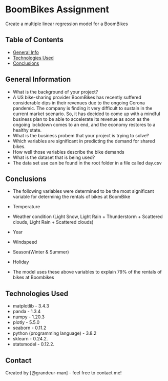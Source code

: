 # BoomBikes Assignment
Create a multiple linear regression model for a BoomBikes


## Table of Contents
* [General Info](#general-information)
* [Technologies Used](#technologies-used)
* [Conclusions](#conclusions)

<!-- You can include any other section that is pertinent to your problem -->

## General Information
- What is the background of your project?
 - A US bike-sharing provider BoomBikes has recently suffered considerable dips in their revenues due to the ongoing Corona pandemic. The company is finding it very difficult to sustain in the current market scenario. So, it has decided to come up with a mindful business plan to be able to accelerate its revenue as soon as the ongoing lockdown comes to an end, and the economy restores to a healthy state. 
- What is the business probem that your project is trying to solve?
 - Which variables are significant in predicting the demand for shared bikes.
 - How well those variables describe the bike demands
- What is the dataset that is being used?
 - The data set use can be found in the root folder in a file called day.csv

<!-- You don't have to answer all the questions - just the ones relevant to your project. -->


## Conclusions
- The following variables were determined to be the most significant variable for determinig the rentals of bikes at BoomBike
 - Temperature
 - Weather condition (Light Snow, Light Rain + Thunderstorm + Scattered clouds, Light Rain + Scattered clouds)
 - Year
 - Windspeed
 - Season(Winter & Summer)
 - Holiday
 
- The model uses these above variables to explain 79% of the rentals of bikes at Boombikes

<!-- You don't have to answer all the questions - just the ones relevant to your project. -->


## Technologies Used
- matplotlib - 3.4.3
- panda - 1.3.4
- numpy - 1.20.3
- plotly - 5.5.0
- seaborn - 0.11.2
- python (programming language) - 3.8.2
- sklearn - 0.24.2.
- statsmodel - 0.12.2.

<!-- As the libraries versions keep on changing, it is recommended to mention the version of library used in this project -->

## Contact
Created by [@grandeur-man] - feel free to contact me!


<!-- Optional -->
<!-- ## License -->
<!-- This project is open source and available under the [... License](). -->

<!-- You don't have to include all sections - just the one's relevant to your project -->
